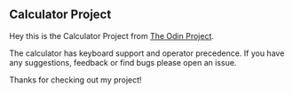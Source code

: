 ## Calculator Project

Hey this is the Calculator Project from [The Odin Project](https://www.theodinproject.com/).

The calculator has keyboard support and operator precedence.
If you have any suggestions, feedback or find bugs please open an issue.

Thanks for checking out my project!